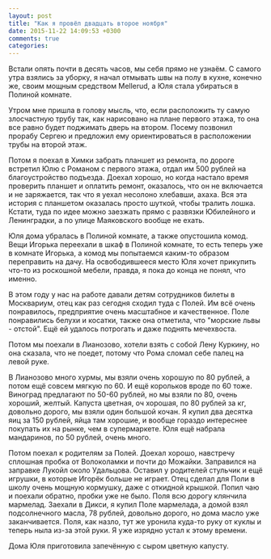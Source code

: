 ```yaml
---
layout: post
title: "Как я провёл двадцать второе ноября"
date: 2015-11-22 14:09:53 +0300
comments: true
categories: 
---
```

Встали опять почти в десять часов, мы себя прямо не узнаём. С самого утра взялись за уборку, я начал отмывать швы на полу в кухне, конечно же, своим мощным средством Mellerud, а Юля стала убираться в Полиной комнате.

Утром мне пришла в голову мысль, что, если расположить ту самую злосчастную трубу так, как нарисовано на плане первого этажа, то она все равно будет поджимать дверь на втором. Посему позвонил прорабу Сергею и предложил ему ориентироваться в расположении трубы на второй этаж.

Потом я поехал в Химки забрать планшет из ремонта, по дороге встретил Юлю с Романом с первого этажа, отдал им 500 рублей на благоустройство подъезда. Доехал хорошо, но когда настало время проверить планшет и оплатить ремонт, оказалось, что он не включается и не заряжается, так что я уехал несолоно хлебавши, ахаха. Вся эта история с планшетом оказалась просто шуткой, чтобы тралить лошка. Кстати, туда по идее можно заезжать прямо с развязки Юбилейного и Ленинградки, а по улице Маяковского вообще не ехать.

Юля дома убралась в Полиной комнате, а также опустошила комод. Вещи Игорька переехали в шкаф в Полиной комнате, то есть теперь уже в комнате Игорька, а комод мы попытаемся каким-то образом переправить на дачу. На освободившееся место Юля хочет прикупить что-то из роскошной мебели, правда, я пока до конца не понял, что именно.

В этом году у нас на работе давали детям сотрудников билеты в Москвариум, отец как раз сегодня сходил туда с Полей. Им всё очень понравилось, предприятие очень масштабное и качественное. Поле понравились белухи и косатки, также она отметила, что "морские львы - отстой". Ещё ей удалось потрогать и даже поднять мечехвоста.

Потом мы поехали в Лианозово, хотели взять с собой Лену Куркину, но она сказала, что не поедет, потому что Рома сломал себе палец на левой руке.

В Лианозово много хурмы, мы взяли очень хорошую по 80 рублей, а потом ещё совсем мягкую по 60. И ещё корольков вроде по 60 тоже. Виноград предлагают по 50-60 рублей, но мы взяли по 80, очень хороший, желтый. Капуста цветная, оч хорошая, по 80 рублей за кг, довольно дорого, мы взяли один большой кочан. Я купил два десятка яиц за 150 рублей, яйца там хорошие, и вообще гораздо интереснее покупать их на рынке, чем в супермаркете. Юля ещё набрала мандаринов, по 50 рублей, очень много.

Потом поехал к родителям за Полей. Доехал хорошо, навстречу сплошная пробка от Волоколамки и почти до Можайки. Заправился на заправке Лукойл около Удальцова. Оставил у родителей стульчик и ещё игрушки, в которые Игорёк больше не играет. Отец сделал для Поли в школу очень мощную кормушку, даже с откидной крышкой. Попил чаю и поехали обратно, пробки уже не было. Поля всю дорогу клянчила мармелад. Заехали в Дикси, я купил Поле мармелада, а домой взял подсолнечного масла, 78 рублей, довольно дорого, но дома масло уже заканчивается. Поля, как назло, тут же уронила куда-то руку от куклы и теперь ныла из-за этой руки. Я уже изрядно устал к этому времени.

Дома Юля приготовила запечённую с сыром цветную капусту. 